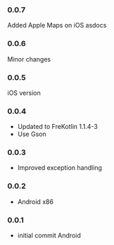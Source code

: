 ### 0.0.7 
Added Apple Maps on iOS
asdocs

### 0.0.6 
Minor changes

### 0.0.5 
iOS version

### 0.0.4  
- Updated to FreKotlin 1.1.4-3
- Use Gson

### 0.0.3  
- Improved exception handling

### 0.0.2  
- Android x86

### 0.0.1  
- initial commit Android
